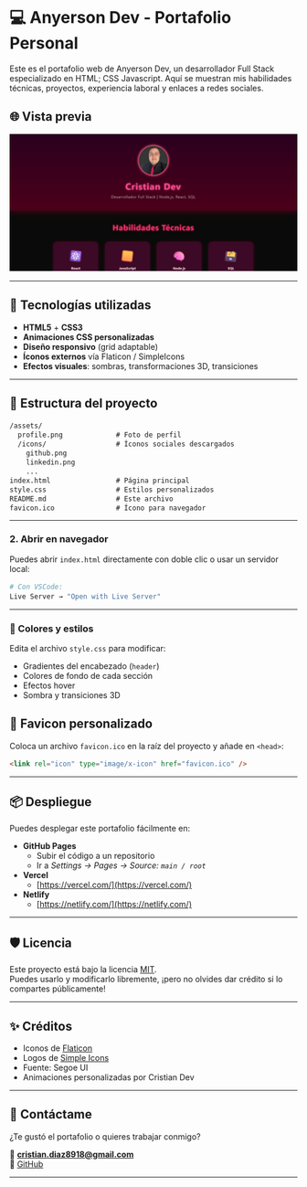 
# 💻 Anyerson  Dev - Portafolio Personal

Este es el portafolio web de Anyerson Dev, un desarrollador Full Stack especializado en HTML; CSS Javascript. Aquí se muestran mis habilidades técnicas, proyectos, experiencia laboral y enlaces a redes sociales.

## 🌐 Vista previa

![Vista previa del portafolio](./assets/readme/review.jpg) <!-- Reemplaza con una imagen si tienes -->

---

## 🚀 Tecnologías utilizadas

- **HTML5** + **CSS3**    
- **Animaciones CSS personalizadas**
- **Diseño responsivo** (grid adaptable)
- **Íconos externos** vía Flaticon / SimpleIcons
- **Efectos visuales**: sombras, transformaciones 3D, transiciones

---

## 📁 Estructura del proyecto

```
/assets/
  profile.png             # Foto de perfil
  /icons/                 # Íconos sociales descargados
    github.png
    linkedin.png
    ...
index.html                # Página principal
style.css                 # Estilos personalizados
README.md                 # Este archivo
favicon.ico               # Ícono para navegador
```

---


### 2. Abrir en navegador

Puedes abrir `index.html` directamente con doble clic o usar un servidor local:

```bash
# Con VSCode:
Live Server → "Open with Live Server"
```

---



### 🎨 Colores y estilos

Edita el archivo `style.css` para modificar:
- Gradientes del encabezado (`header`)
- Colores de fondo de cada sección
- Efectos hover
- Sombra y transiciones 3D


## 📲 Favicon personalizado

Coloca un archivo `favicon.ico` en la raíz del proyecto y añade en `<head>`:

```html
<link rel="icon" type="image/x-icon" href="favicon.ico" />
```

---

## 📦 Despliegue

Puedes desplegar este portafolio fácilmente en:

- **GitHub Pages**
  - Subir el código a un repositorio
  - Ir a _Settings → Pages → Source: `main / root`_
- **Vercel**
  - [https://vercel.com/](https://vercel.com/)
- **Netlify**
  - [https://netlify.com/](https://netlify.com/)

---

## 🛡️ Licencia

Este proyecto está bajo la licencia [MIT](LICENSE).  
Puedes usarlo y modificarlo libremente, ¡pero no olvides dar crédito si lo compartes públicamente!

---

## ✨ Créditos

- Iconos de [Flaticon](https://www.flaticon.com/)
- Logos de [Simple Icons](https://simpleicons.org/)
- Fuente: Segoe UI
- Animaciones personalizadas por Cristian Dev

---

## 🙌 Contáctame

¿Te gustó el portafolio o quieres trabajar conmigo?

📧 **cristian.diaz8918@gmail.com**   
🐙 [GitHub](https://github.com/anyerson2007)

---
